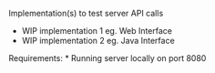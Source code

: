 Implementation(s) to test server API calls
* WIP implementation 1 eg. Web Interface
* WIP implementation 2 eg. Java Interface

Requirements:
    * Running server locally on port 8080